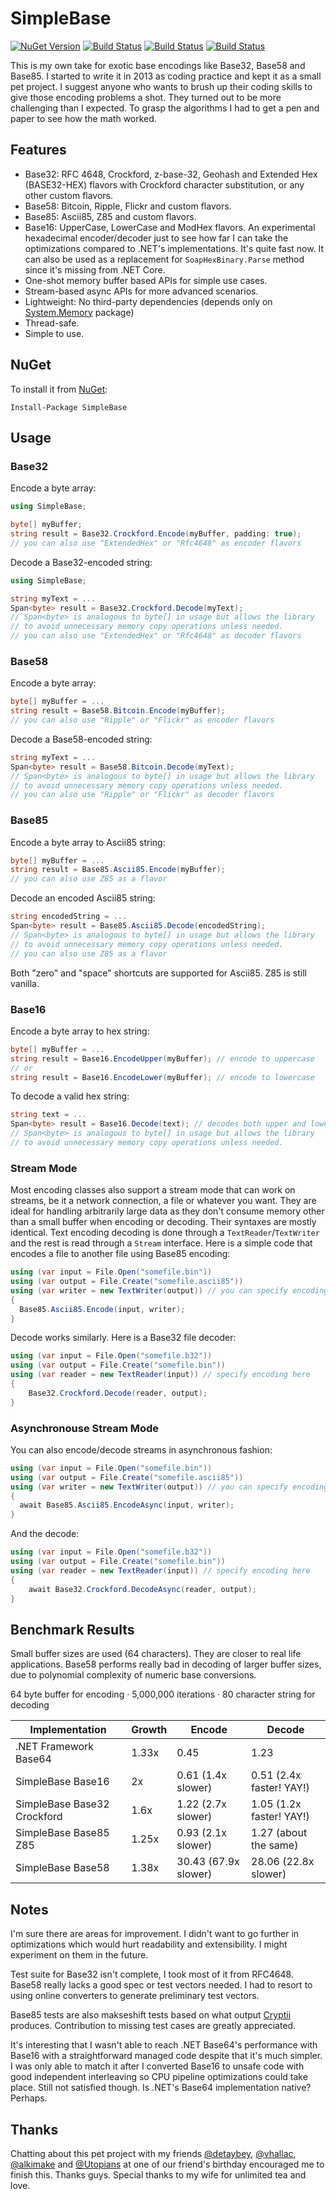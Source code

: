 SimpleBase
==========
[![NuGet Version](https://img.shields.io/nuget/v/SimpleBase.svg)](https://www.nuget.org/packages/SimpleBase/)
[![Build Status](https://travis-ci.org/ssg/SimpleBase.svg?branch=master)](https://travis-ci.org/ssg/SimpleBase)
[![Build Status](https://github.com/ssg/SimpleBase/workflows/build/badge.svg)](https://github.com/ssg/SimpleBase/actions?query=workflow%3Abuild)
[![Build Status](https://github.com/ssg/SimpleBase/workflows/test/badge.svg)](https://github.com/ssg/SimpleBase/actions?query=workflow%3Atest)

This is my own take for exotic base encodings like Base32, Base58 and Base85. 
I started to write it in 2013 as coding practice and kept it as a small pet 
project. I suggest anyone who wants to brush up their coding skills to give 
those encoding problems a shot. They turned out to be more challenging than I 
expected. To grasp the algorithms I had to get a pen and paper to see how the 
math worked.

Features
--------
 - Base32: RFC 4648, Crockford, z-base-32, Geohash and Extended Hex 
   (BASE32-HEX) flavors with Crockford character substitution, or any other 
   custom flavors.
 - Base58: Bitcoin, Ripple, Flickr and custom flavors.
 - Base85: Ascii85, Z85 and custom flavors.
 - Base16: UpperCase, LowerCase and ModHex flavors. An experimental hexadecimal 
   encoder/decoder just to see how far I 
   can take the optimizations compared to .NET's  implementations. It's quite 
   fast now. It can also be used as a replacement for `SoapHexBinary.Parse` 
   method since it's missing from .NET Core.
 - One-shot memory buffer based APIs for simple use cases.
 - Stream-based async APIs for more advanced scenarios.
 - Lightweight: No third-party dependencies (depends only on 
   [System.Memory](https://www.nuget.org/packages/System.Memory/) package)
 - Thread-safe.
 - Simple to use.

NuGet
------
To install it from [NuGet](https://www.nuget.org/packages/SimpleBase/):

  `Install-Package SimpleBase`

Usage
------

### Base32

Encode a byte array:

```csharp
using SimpleBase;

byte[] myBuffer;
string result = Base32.Crockford.Encode(myBuffer, padding: true);
// you can also use "ExtendedHex" or "Rfc4648" as encoder flavors
```

Decode a Base32-encoded string:

```csharp
using SimpleBase;

string myText = ...
Span<byte> result = Base32.Crockford.Decode(myText);
// Span<byte> is analogous to byte[] in usage but allows the library
// to avoid unnecessary memory copy operations unless needed.
// you can also use "ExtendedHex" or "Rfc4648" as decoder flavors
```

### Base58

Encode a byte array:

```csharp
byte[] myBuffer = ...
string result = Base58.Bitcoin.Encode(myBuffer);
// you can also use "Ripple" or "Flickr" as encoder flavors
```

Decode a Base58-encoded string:

```csharp
string myText = ...
Span<byte> result = Base58.Bitcoin.Decode(myText);
// Span<byte> is analogous to byte[] in usage but allows the library
// to avoid unnecessary memory copy operations unless needed.
// you can also use "Ripple" or "Flickr" as decoder flavors
```

### Base85

Encode a byte array to Ascii85 string:

```csharp
byte[] myBuffer = ...
string result = Base85.Ascii85.Encode(myBuffer);
// you can also use Z85 as a flavor
```

Decode an encoded Ascii85 string:

```csharp
string encodedString = ...
Span<byte> result = Base85.Ascii85.Decode(encodedString);
// Span<byte> is analogous to byte[] in usage but allows the library
// to avoid unnecessary memory copy operations unless needed.
// you can also use Z85 as a flavor
```

Both "zero" and "space" shortcuts are supported for Ascii85. Z85 is still 
vanilla.

### Base16

Encode a byte array to hex string:

 ```csharp
byte[] myBuffer = ...
string result = Base16.EncodeUpper(myBuffer); // encode to uppercase
// or 
string result = Base16.EncodeLower(myBuffer); // encode to lowercase
```

To decode a valid hex string:

```csharp
string text = ...
Span<byte> result = Base16.Decode(text); // decodes both upper and lowercase
// Span<byte> is analogous to byte[] in usage but allows the library
// to avoid unnecessary memory copy operations unless needed.
```

### Stream Mode

Most encoding classes also support a stream mode that can work on streams, be 
it a network connection, a file or whatever you want. They are ideal for 
handling arbitrarily large data as they don't consume memory other than a small 
buffer when encoding or decoding. Their syntaxes are mostly identical. Text 
encoding decoding is done through a `TextReader`/`TextWriter` and the rest is 
read through a `Stream` interface. Here is a simple code that encodes a file to 
another file using Base85 encoding:

```csharp
using (var input = File.Open("somefile.bin"))
using (var output = File.Create("somefile.ascii85"))
using (var writer = new TextWriter(output)) // you can specify encoding here
{
  Base85.Ascii85.Encode(input, writer);
}
```

Decode works similarly. Here is a Base32 file decoder:

```csharp
using (var input = File.Open("somefile.b32"))
using (var output = File.Create("somefile.bin"))
using (var reader = new TextReader(input)) // specify encoding here
{
	Base32.Crockford.Decode(reader, output);
}
```

### Asynchronouse Stream Mode
You can also encode/decode streams in asynchronous fashion:

```csharp
using (var input = File.Open("somefile.bin"))
using (var output = File.Create("somefile.ascii85"))
using (var writer = new TextWriter(output)) // you can specify encoding here
{
  await Base85.Ascii85.EncodeAsync(input, writer);
}
```

And the decode:

```csharp
using (var input = File.Open("somefile.b32"))
using (var output = File.Create("somefile.bin"))
using (var reader = new TextReader(input)) // specify encoding here
{
	await Base32.Crockford.DecodeAsync(reader, output);
}
```


Benchmark Results
-----------------
Small buffer sizes are used (64 characters). They are closer to real life 
applications. Base58 performs really bad in decoding of larger buffer sizes, 
due to polynomial complexity of numeric base conversions.

64 byte buffer for encoding · 5,000,000 iterations · 80 character string for 
decoding

Implementation              | Growth | Encode                   | Decode
----------------------------|--------|--------------------------|------------------
.NET Framework Base64       | 1.33x  | 0.45                     | 1.23
SimpleBase Base16           | 2x     | 0.61 (1.4x slower)       | 0.51 (2.4x faster! YAY!)
SimpleBase Base32 Crockford | 1.6x   | 1.22 (2.7x slower)       | 1.05 (1.2x faster! YAY!)
SimpleBase Base85 Z85       | 1.25x  | 0.93 (2.1x slower)       | 1.27 (about the same)
SimpleBase Base58           | 1.38x  | 30.43 (67.9x slower)     | 28.06 (22.8x slower)

Notes
-----
I'm sure there are areas for improvement. I didn't want to go further in 
optimizations which would hurt readability and extensibility. I might 
experiment on them in the future.

Test suite for Base32 isn't complete, I took most of it from RFC4648. Base58 
really lacks a good spec or test vectors needed. I had to resort to using 
online converters to generate preliminary test vectors.

Base85 tests are also makseshift tests based on what output 
[Cryptii](https://cryptii.com/) produces. Contribution to missing test cases 
are greatly appreciated.

It's interesting that I wasn't able to reach .NET Base64's performance with 
Base16 with a straightforward managed code despite that it's much simpler. I 
was only able to match it after I converted Base16 to unsafe code with good 
independent interleaving so CPU pipeline optimizations could take place. 
Still not satisfied though. Is .NET's Base64 implementation native? Perhaps.

Thanks
------
Chatting about this pet project with my friends 
[@detaybey](https://github.com/detaybey), 
[@vhallac](https://github.com/vhallac), 
[@alkimake](https://github.com/alkimake) and 
[@Utopians](https://github.com/Utopians) at one of our friend's birthday 
encouraged me to finish this. Thanks guys. Special thanks to my wife for 
unlimited tea and love.
